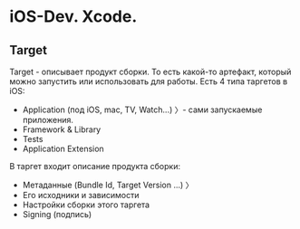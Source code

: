 # iOS-Dev. Xcode.

## Target

Target - описывает продукт сборки. То есть какой-то артефакт, который можно запустить или использовать для работы. Есть 4 типа таргетов в iOS:

* Application (под iOS, mac, TV, Watch...) 〉- сами запускаемые приложения.
* Framework & Library
* Tests
* Application Extension

В таргет входит описание продукта сборки:

* Метаданные (Bundle Id, Target Version ...) 〉
* Его исходники и зависимости
* Настройки сборки этого таргета
* Signing (подпись)



